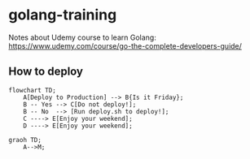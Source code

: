 # golang-training
Notes about Udemy course to learn Golang: https://www.udemy.com/course/go-the-complete-developers-guide/


## How to deploy

```mermaid
flowchart TD;
    A[Deploy to Production] --> B{Is it Friday};
    B -- Yes --> C[Do not deploy!];
    B -- No  --> [Run deploy.sh to deploy!];
    C ----> E[Enjoy your weekend];
    D ----> E[Enjoy your weekend];
```



```mermaid
graoh TD;
    A-->M;
```
